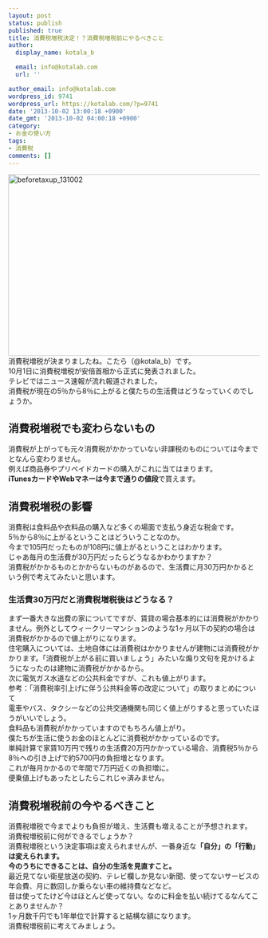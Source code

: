 ```yaml
---
layout: post
status: publish
published: true
title: 消費税増税決定！？消費税増税前にやるべきこと
author:
  display_name: kotala_b

  email: info@kotalab.com
  url: ''

author_email: info@kotalab.com
wordpress_id: 9741
wordpress_url: https://kotalab.com/?p=9741
date: '2013-10-02 13:00:18 +0900'
date_gmt: '2013-10-02 04:00:18 +0900'
category:
- お金の使い方
tags:
- 消費税
comments: []
---
```

<p><img src="https://kotalab.com/wp-content/uploads/beforetaxup_131002-546x364.jpg" alt="beforetaxup_131002" width="546" height="364" class="alignnone size-large wp-image-9745" /><br />
消費税増税が決まりましたね。こたら（@kotala_b）です。<br />
10月1日に消費税増税が安倍首相から正式に発表されました。<br />
テレビではニュース速報が流れ報道されました。<br />
消費税が現在の5％から8％に上がると僕たちの生活費はどうなっていくのでしょうか。<br />
</p>
<!--more-->
<h2>消費税増税でも変わらないもの</h2>
<p>消費税が上がっても元々消費税がかかっていない非課税のものについては今までとなんら変わりません。<br />
例えば商品券やプリペイドカードの購入がこれに当てはまります。<br />
<strong>iTunesカードやWebマネーは今まで通りの値段</strong>で買えます。</p>
<h2>消費税増税の影響</h2>
<p>消費税は食料品や衣料品の購入など多くの場面で支払う身近な税金です。<br />
5％から8％に上がるということはどういうことなのか。<br />
今まで105円だったものが108円に値上がるということはわかります。<br />
じゃあ毎月の生活費が30万円だったらどうなるかわかりますか？<br />
消費税がかかるものとかからないものがあるので、生活費に月30万円かかるという例で考えてみたいと思います。</p>
<h3>生活費30万円だと消費税増税後はどうなる？</h3>
<p>まず一番大きな出費の家についてですが、賃貸の場合基本的には消費税がかかりません。例外としてウィークリーマンションのような1ヶ月以下の契約の場合は消費税がかかるので値上がりになります。<br />
住宅購入については、土地自体には消費税はかかりませんが建物には消費税がかかります。「消費税が上がる前に買いましょう」みたいな煽り文句を見かけるようになったのは建物に消費税がかかるから。<br />
次に電気ガス水道などの公共料金ですが、これも値上がります。<br />
参考：<span class="removed_link" title="www.caa.go.jp/information/pdf/koukyouryokin_kaitei.pdf">「消費税率引上げに伴う公共料金等の改定について」の取りまとめについて</span><br />
電車やバス、タクシーなどの公共交通機関も同じく値上がりすると思っていたほうがいいでしょう。<br />
食料品も消費税がかかっていますのでもちろん値上がり。<br />
僕たちが生活に使うお金のほとんどに消費税がかかっているのです。<br />
単純計算で家賃10万円で残りの生活費20万円かかっている場合、消費税5％から8％への引き上げで約5700円の負担増となります。<br />
これが毎月かかるので年間で7万円近くの負担増に。<br />
便乗値上げもあったとしたらこれじゃ済みません。</p>
<h2>消費税増税前の今やるべきこと</h2>
<p>消費税増税で今までよりも負担が増え、生活費も増えることが予想されます。<br />
消費税増税前に何ができるでしょうか？<br />
消費税増税という決定事項は変えられませんが、一番身近な<strong>「自分」の「行動」は変えられます。</strong><br />
<strong>今のうちにできることは、自分の生活を見直すこと。</strong><br />
最近見てない衛星放送の契約、テレビ欄しか見ない新聞、使ってないサービスの年会費、月に数回しか乗らない車の維持費などなど。<br />
昔は使ってたけど今はほとんど使ってない。なのに料金を払い続けてるなんてことありませんか？<br />
1ヶ月数千円でも1年単位で計算すると結構な額になります。<br />
消費税増税前に考えてみましょう。</p>
